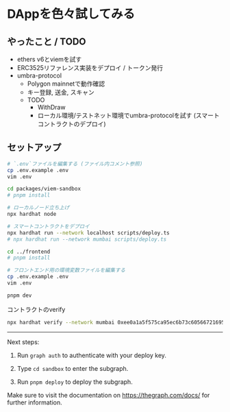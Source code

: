 # DAppを色々試してみる

## やったこと / TODO

- ethers v6とviemを試す
- ERC3525リファレンス実装をデプロイ / トークン発行
- umbra-protocol
  - Polygon mainnetで動作確認
  - キー登録, 送金, スキャン
  - TODO
    - WithDraw
    - ローカル環境/テストネット環境でumbra-protocolを試す (スマートコントラクトのデプロイ)

## セットアップ

```bash
# `.env`ファイルを編集する (ファイル内コメント参照)
cp .env.example .env
vim .env

cd packages/viem-sandbox
# pnpm install

# ローカルノード立ち上げ
npx hardhat node

# スマートコントラクトをデプロイ
npx hardhat run --network localhost scripts/deploy.ts
# npx hardhat run --network mumbai scripts/deploy.ts

cd ../frontend
# pnpm install

# フロントエンド用の環境変数ファイルを編集する
cp .env.example .env
vim .env

pnpm dev

```

コントラクトのverify

```bash
npx hardhat verify --network mumbai 0xee0a1a5f575ca95ec6b73c605667216954c46bb0 0x2d77A7210ffb43DF7Ea8Ac5d3d8d38d06F14a973
```

---

Next steps:

1. Run `graph auth` to authenticate with your deploy key.

2. Type `cd sandbox` to enter the subgraph.

3. Run `pnpm deploy` to deploy the subgraph.

Make sure to visit the documentation on https://thegraph.com/docs/ for further information.
